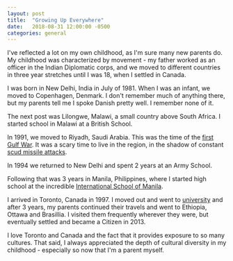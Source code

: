 ```yaml
---
layout: post
title:  "Growing Up Everywhere"
date:   2018-08-31 12:00:00 -0500
categories: general
---
```


I've reflected a lot on my own childhood, as I'm sure many new parents do. My childhood was characterized by movement - my father worked as an officer in the Indian Diplomatic corps, and we moved to different countries in three year stretches until I was 18, when I settled in Canada. 

I was born in New Delhi, India in July of 1981.  When I was an infant, we moved to Copenhagen, Denmark. I don't remember much of anything there, but my parents tell me I spoke Danish pretty well. I remember none of it.

The next post was Lilongwe, Malawi, a small country above South Africa. I started school in Malawi at a British School.

In 1991, we moved to Riyadh, Saudi Arabia. This was the time of the [first Gulf War](https://en.wikipedia.org/wiki/Gulf_War). It was a scary time to live in the region, in the shadow of constant [scud missile attacks](https://www.youtube.com/watch?v=xXOQ9cDwxLY). 

In 1994 we returned to New Delhi and spent 2 years at an Army School.

Following that was 3 years in Manila, Philippines, where I started high school at the incredible [International School of Manila](http://www.ismanila.org/).

I arrived in Toronto, Canada in 1997. I moved out and went to [university](http://www.uwaterloo.ca) and after 3 years, my parents continued their travels and went to Ethiopia, Ottawa and Brasillia. I visited them frequently wherever they were, but eventually settled and became a Citizen in 2013. 

I love Toronto and Canada and the fact that it provides exposure to so many cultures. That said, I always appreciated the depth of cultural diversity in my childhood - especially so now that I'm a parent myself.